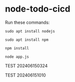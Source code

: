 # node-todo-cicd

Run these commands:


`sudo apt install nodejs`


`sudo apt install npm`


`npm install`

`node app.js`

TEST 202406150324

TEST 202406151010
